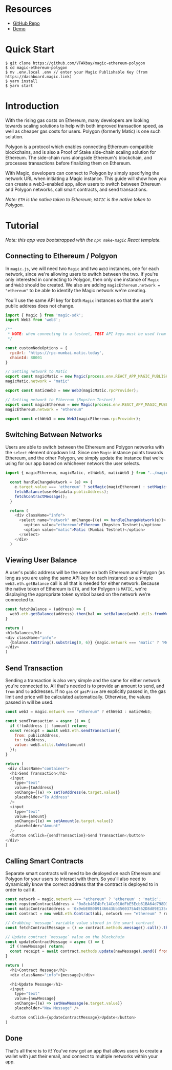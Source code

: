 # Resources
- [GitHub Repo](https://github.com/VTAkbay/magic-ethereum-polygon)
- [Demo](#)

# Quick Start

```
$ git clone https://github.com/VTAkbay/magic-ethereum-polygon
$ cd magic-ethereum-polygon
$ mv .env.local .env // enter your Magic Publishable Key (from https://dashboard.magic.link)
$ yarn install
$ yarn start
```

# Introduction

With the rising gas costs on Ethereum, many developers are looking towards scaling solutions to help with both improved transaction speed, as well as cheaper gas costs for users. Polygon (formerly Matic) is one such solution. 

Polygon is a protocol which enables connecting Ethereum-compatible blockchains, and is also a Proof of Stake side-chain scaling solution for Ethereum. The side-chain runs alongside Ethereum's blockchain, and processes transactions before finalizing them on Ethereum.

With Magic, developers can connect to Polygon by simply specifying the network URL when initiating a Magic instance. This guide will show how you can create a web3-enabled app, allow users to switch between Ethereum and Polygon networks, call smart contracts, and send transactions. 

_Note: `ETH` is the native token to Ethereum, `MATIC` is the native token to Polygon._

# Tutorial

_Note: this app was bootstrapped with the `npx make-magic` React template._

## Connecting to Ethereum / Polgyon

In `magic.js`, we will need two `Magic` and two `Web3` instances, one for each network, since we're allowing users to switch between the two. If you're only interested in connecting to Polygon, then only one instance of `Magic` and `Web3` should be created. We also are adding `magicEthereum.network = "ethereum"` to be able to identify the Magic network we're creating.

You’ll use the same API key for both `Magic` instances so that the user’s public address does not change. 

```js
import { Magic } from 'magic-sdk';
import Web3 from 'web3';

/** 
 * NOTE: when connecting to a testnet, TEST API keys must be used from the Magic dashboard (live API keys for eth mainnet)
 */

const customNodeOptions = {
  rpcUrl: 'https://rpc-mumbai.matic.today',
  chainId: 80001
}

// Setting network to Matic
export const magicMatic = new Magic(process.env.REACT_APP_MAGIC_PUBLISHABLE_KEY, { network: customNodeOptions });
magicMatic.network = "matic"

export const maticWeb3 = new Web3(magicMatic.rpcProvider);

// Setting network to Ethereum (Ropsten Testnet)
export const magicEthereum = new Magic(process.env.REACT_APP_MAGIC_PUBLISHABLE_KEY, { network: 'ropsten' });
magicEthereum.network = "ethereum"

export const ethWeb3 = new Web3(magicEthereum.rpcProvider);
```

## Switching Between Networks

Users are able to switch between the Ethereum and Polygon networks with the `select` element dropdown list. Since one `Magic` instance points towards Ethereum, and the other Polygon, we simply update the instance that we’re using for our app based on whichever network the user selects.

```js
import { magicEthereum, magicMatic, ethWeb3, maticWeb3 } from "../magic";

  const handleChangeNetwork = (e) => {
    e.target.value === 'ethereum' ? setMagic(magicEthereum) : setMagic(magicMatic);
    fetchBalance(userMetadata.publicAddress);
    fetchContractMessage();
  }

  return (
    <div className="info">
      <select name="network" onChange={(e) => handleChangeNetwork(e)}>
        <option value="ethereum">Ethereum (Ropsten Testnet)</option>
        <option value="matic">Matic (Mumbai Testnet)</option>
      </select>
    </div>
  )
```

## Viewing User Balance

A user's public address will be the same on both Ethereum and Polygon (as long as you are using the same API key for each instance) so a simple `web3.eth.getBalance` call is all that is needed for either network. Because the native token of Ethereum is `ETH`, and for Polygon is `MATIC`, we're displaying the appropriate token symbol based on the network we're connected to.

```js
const fetchBalance = (address) => {
  web3.eth.getBalance(address).then(bal => setBalance(web3.utils.fromWei(bal)))
}

return (
<h1>Balance</h1>
<div className="info">
  {balance.toString().substring(0, 6)} {magic.network === 'matic' ? 'MATIC' : 'ETH'}
</div>
)
```

## Send Transaction

Sending a transaction is also very simple and the same for either network you're connected to. All that's needed is to provide an amount to send, and  `from` and `to` addresses. If no `gas` or `gasPrice` are explicitly passed in, the gas limit and price will be calculated automatically. Otherwise, the values passed in will be used.

```js
const web3 = magic.network === "ethereum" ? ethWeb3 : maticWeb3;

const sendTransaction = async () => {
  if (!toAddress || !amount) return;
  const receipt = await web3.eth.sendTransaction({
    from: publicAddress,
    to: toAddress,
    value: web3.utils.toWei(amount)
  });
}

return (
 <div className="container">
  <h1>Send Transaction</h1>
  <input 
    type="text" 
    value={toAddress} 
    onChange={(e) => setToAddress(e.target.value)} 
    placeholder="To Address" 
  />
  <input 
    type="text" 
    value={amount} 
    onChange={(e) => setAmount(e.target.value)} 
    placeholder="Amount" 
  />
  <button onClick={sendTransaction}>Send Transaction</button>
</div>
)
```

## Calling Smart Contracts

Separate smart contracts will need to be deployed on each Ethereum and Polygon for your users to interact with them. So you'll also need to dynamically know the correct address that the contract is deployed to in order to call it. 

```js
const network = magic.network === "ethereum" ? 'ethereum' : 'matic';
const ropstenContractAddress = '0x8cb46E4bFc14Ce010dFbE5Ecb61BA64d798D3A67';
const maticContractAddress = '0x9ebE0B009146643bb3560375A4562D8d89E135e9';
const contract = new web3.eth.Contract(abi, network === "ethereum" ? ropstenContractAddress : maticContractAddress);

// Grabbing `message` variable value stored in the smart contract
const fetchContractMessage = () => contract.methods.message().call().then(setMessage)

// Update contract `message` value on the blockchain
const updateContractMessage = async () => {
  if (!newMessage) return;
  const receipt = await contract.methods.update(newMessage).send({ from: user.publicAddress });
}

return (
  <h1>Contract Message</h1>
  <div className="info">{message}</div>

  <h1>Update Message</h1>
  <input 
    type="text" 
    value={newMessage} 
    onChange={(e) => setNewMessage(e.target.value)} 
    placeholder="New Message" />

  <button onClick={updateContractMessage}>Update</button>
)
```

## Done

That's all there is to it! You've now got an app that allows users to create a wallet with just their email, and connect to multiple networks within your app.
